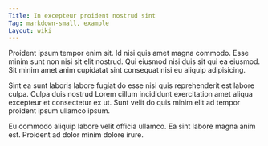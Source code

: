 ```yaml
---
Title: In excepteur proident nostrud sint
Tag: markdown-small, example
Layout: wiki
---
```

Proident ipsum tempor enim sit. Id nisi quis amet magna commodo. Esse minim sunt non nisi sit elit nostrud. Qui eiusmod nisi duis sit qui ea eiusmod. Sit minim amet anim cupidatat sint consequat nisi eu aliquip adipisicing.

Sint ea sunt laboris labore fugiat do esse nisi quis reprehenderit est labore culpa. Culpa duis nostrud Lorem cillum incididunt exercitation amet aliqua excepteur et consectetur ex ut. Sunt velit do quis minim elit ad tempor proident ipsum ullamco ipsum.

Eu commodo aliquip labore velit officia ullamco. Ea sint labore magna anim est. Proident ad dolor minim dolore irure.
